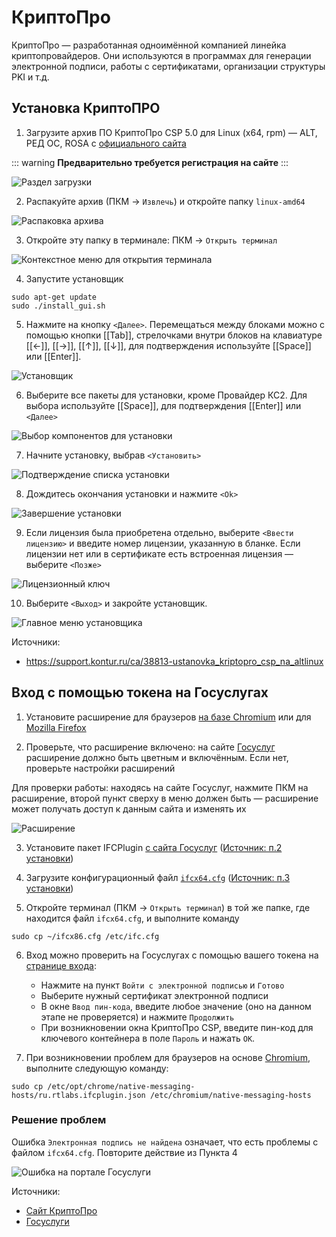 # КриптоПро

КриптоПро — разработанная одноимённой компанией линейка криптопровайдеров. Они используются в программах для генерации электронной подписи, работы с сертификатами, организации структуры PKI и т.д.

## Установка КриптоПРО

1. Загрузите архив ПО КриптоПро CSP 5.0 для Linux (x64, rpm) — ALT, РЕД ОС, ROSA с [официального сайта](https://www.cryptopro.ru/products/csp/downloads)

::: warning
**Предварительно требуется регистрация на сайте**
:::

![Раздел загрузки](/cryptopro/cryptopro-1.png)

2. Распакуйте архив (ПКМ -> `Извлечь`) и откройте папку `linux-amd64`

![Распаковка архива](/cryptopro/cryptopro-2.png)

3. Откройте эту папку в терминале: ПКМ -> `Открыть терминал`

![Контекстное меню для открытия терминала](/cryptopro/cryptopro-3.png)

4. Запустите установщик

```shell[apt-get]
sudo apt-get update
sudo ./install_gui.sh
```

5. Нажмите на кнопку `<Далее>`. Перемещаться между блоками можно с помощью кнопки [[Tab]], стрелочками внутри блоков на клавиатуре [[←]], [[→]], [[↑]], [[↓]], для подтверждения используйте [[Space]] или [[Enter]].

![Установщик](/cryptopro/cryptopro-4.png)

6. Выберите все пакеты для установки, кроме Провайдер КС2. Для выбора используйте [[Space]], для подтверждения [[Enter]] или `<Далее>`

![Выбор компонентов для установки](/cryptopro/cryptopro-5.png)

7. Начните установку, выбрав `<Установить>`

![Подтверждение списка установки](/cryptopro/cryptopro-6.png)

8. Дождитесь окончания установки и нажмите `<Ok>`

![Завершение установки](/cryptopro/cryptopro-7.png)

9. Если лицензия была приобретена отдельно, выберите `<Ввести лицензию>` и введите номер лицензии, указанную в бланке. Если лицензии нет или в сертификате есть встроенная лицензия — выберите `<Позже>`

![Лицензионный ключ](/cryptopro/cryptopro-8.png)

10. Выберите `<Выход>` и закройте установщик.

![Главное меню установщика](/cryptopro/cryptopro-9.png)

Источники:

- https://support.kontur.ru/ca/38813-ustanovka_kriptopro_csp_na_altlinux

## Вход с помощью токена на Госуслугах

1. Установите расширение для браузеров [на базе Chromium](https://chrome.google.com/webstore/detail/ifcplugin-extension/pbefkdcndngodfeigfdgiodgnmbgcfha) или для [Mozilla Firefox](https://ds-plugin.gosuslugi.ru/plugin/upload/assets/distrib/addon-1.2.8-fx.xpi)

2. Проверьте, что расширение включено: на сайте [Госуслуг](https://www.gosuslugi.ru/) расширение должно быть цветным и включённым. Если нет, проверьте настройки расширений

Для проверки работы: находясь на сайте Госуслуг, нажмите ПКМ на расширение, второй пункт сверху в меню должен быть — расширение может получать доступ к данным сайта и изменять их

![Расширение](/cryptopro/cryptopro-10.png)

3. Установите пакет IFCPlugin [с сайта Госуслуг](https://ds-plugin.gosuslugi.ru/plugin/upload/assets/distrib/IFCPlugin-x86_64.rpm) ([Источник: п.2 установки](https://support.cryptopro.ru/index.php?/Knowledgebase/Article/View/275))

4. Загрузите конфигурационный файл [`ifcx64.cfg`](https://www.cryptopro.ru/sites/default/files/public/faq/ifcx64.cfg) ([Источник: п.3 установки](https://support.cryptopro.ru/index.php?/Knowledgebase/Article/View/275))

5. Откройте терминал (ПКМ -> `Открыть терминал`) в той же папке, где находится файл `ifcx64.cfg`, и выполните команду

```shell
sudo cp ~/ifcx86.cfg /etc/ifc.cfg
```

6. Вход можно проверить на Госуслугах с помощью вашего токена на [странице входа](https://esia.gosuslugi.ru/login):

   - Нажмите на пункт `Войти с электронной подписью` и `Готово`
   - Выберите нужный сертификат электронной подписи
   - В окне `Ввод пин-кода`, введите любое значение (оно на данном этапе не проверяется) и нажмите `Продолжить`
   - При возникновении окна КриптоПро CSP, введите пин-код для ключевого контейнера в поле `Пароль` и нажать `OK`.

7. При возникновении проблем для браузеров на основе [Chromium](/chromium), выполните следующую команду:

```shell
sudo cp /etc/opt/chrome/native-messaging-hosts/ru.rtlabs.ifcplugin.json /etc/chromium/native-messaging-hosts
```

### Решение проблем

Ошибка `Электронная подпись не найдена` означает, что есть проблемы с файлом `ifcx64.cfg`. Повторите действие из Пункта 4

![Ошибка на портале Госуслуги](/cryptopro/cryptopro-11.jpg)

Источники:

- [Сайт КриптоПро](https://support.cryptopro.ru/index.php?/Knowledgebase/Article/View/275)
- [Госуслуги](https://ds-plugin.gosuslugi.ru/plugin/upload/Index.spr)
